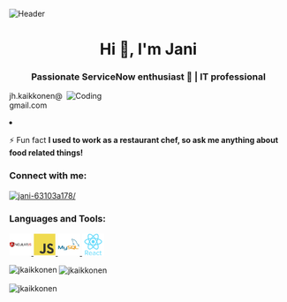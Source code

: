 ![Header](./your-header-image-name.png)
<h1 align="center">Hi 👋, I'm Jani</h1>
<h3 align="center">Passionate ServiceNow enthusiast 🚀 | IT professional</h3>
<img align="right" alt="Coding" width="400" src="https://i.pinimg.com/originals/e4/26/70/e426702edf874b181aced1e2fa5c6cde.gif>


- 🌱 I’m currently learning **React.js, MySQL and Azure**

- 💬 Ask me about **ServiceNow related topics!**

- 📫 How to reach me **jh.kaikkonen@gmail.com**

- ⚡ Fun fact **I used to work as a restaurant chef, so ask me anything about food related things!**

<h3 align="left">Connect with me:</h3>
<p align="left">
<a href="https://linkedin.com/in/jani-63103a178/" target="blank"><img align="center" src="https://raw.githubusercontent.com/rahuldkjain/github-profile-readme-generator/master/src/images/icons/Social/linked-in-alt.svg" alt="jani-63103a178/" height="30" width="40" /></a>
</p>

<h3 align="left">Languages and Tools:</h3>
<p align="left"> <a href="https://angular.io" target="_blank" rel="noreferrer"> <img src="https://raw.githubusercontent.com/devicons/devicon/master/icons/angularjs/angularjs-original-wordmark.svg" alt="angularjs" width="40" height="40"/> </a> <a href="https://developer.mozilla.org/en-US/docs/Web/JavaScript" target="_blank" rel="noreferrer"> <img src="https://raw.githubusercontent.com/devicons/devicon/master/icons/javascript/javascript-original.svg" alt="javascript" width="40" height="40"/> </a> <a href="https://www.mysql.com/" target="_blank" rel="noreferrer"> <img src="https://raw.githubusercontent.com/devicons/devicon/master/icons/mysql/mysql-original-wordmark.svg" alt="mysql" width="40" height="40"/> </a> <a href="https://reactjs.org/" target="_blank" rel="noreferrer"> <img src="https://raw.githubusercontent.com/devicons/devicon/master/icons/react/react-original-wordmark.svg" alt="react" width="40" height="40"/> </a> </p>

<p><img align="left" src="https://github-readme-stats.vercel.app/api/top-langs?username=jkaikkonen&show_icons=true&locale=en&layout=compact" alt="jkaikkonen" /></p>

<p>&nbsp;<img align="center" src="https://github-readme-stats.vercel.app/api?username=jkaikkonen&show_icons=true&locale=en" alt="jkaikkonen" /></p>

<p><img align="center" src="https://github-readme-streak-stats.herokuapp.com/?user=jkaikkonen&" alt="jkaikkonen" /></p>
